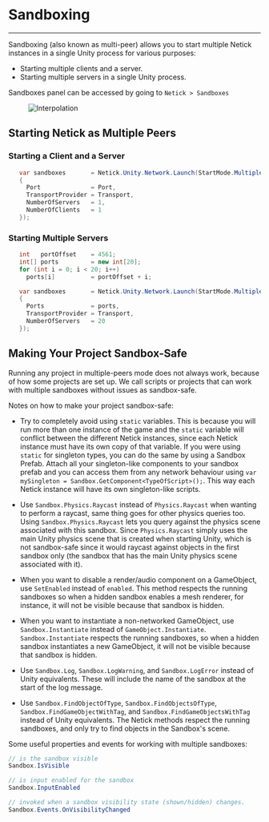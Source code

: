 # Sandboxing

---

Sandboxing (also known as multi-peer) allows you to start multiple Netick instances in a single Unity process for various purposes:
- Starting multiple clients and a server.
- Starting multiple servers in a single Unity process.

Sandboxes panel can be accessed by going to `Netick > Sandboxes`

<figure><img src="../images/sandboxing.png" alt="Interpolation"><figcaption></figcaption></figure>

## Starting Netick as Multiple Peers

### Starting a Client and a Server

```csharp
   var sandboxes       = Netick.Unity.Network.Launch(StartMode.MultiplePeers, new LaunchData()
   {
     Port              = Port,
     TransportProvider = Transport,
     NumberOfServers   = 1,
     NumberOfClients   = 1
   });
```

### Starting Multiple Servers

```csharp
   int   portOffset    = 4561;
   int[] ports         = new int[20];
   for (int i = 0; i < 20; i++)
     ports[i]          = portOffset + i;

   var sandboxes       = Netick.Unity.Network.Launch(StartMode.MultiplePeers, new LaunchData()
   {
     Ports             = ports,
     TransportProvider = Transport,
     NumberOfServers   = 20
   });
```

## Making Your Project Sandbox-Safe

Running any project in multiple-peers mode does not always work, because of how some projects are set up. We call scripts or projects that can work with multiple sandboxes without issues as sandbox-safe.

Notes on how to make your project sandbox-safe:

- Try to completely avoid using `static` variables. This is because you will run more than one instance of the game and the `static` variable will conflict between the different Netick instances, since each Netick instance must have its own copy of that variable. If you were using `static` for singleton types, you can do the same by using a Sandbox Prefab. Attach all your singleton-like components to your sandbox prefab and you can access them from any network behaviour using `var mySingleton = Sandbox.GetComponent<TypeOfScript>();`. This way each Netick instance will have its own singleton-like scripts.

- Use `Sandbox.Physics.Raycast` instead of `Physics.Raycast` when wanting to perform a raycast, same thing goes for other physics queries too. Using `Sandbox.Physics.Raycast` lets you query against the physics scene associated with this sandbox. Since `Physics.Raycast` simply uses the main Unity physics scene that is created when starting Unity, which is not sandbox-safe since it would raycast against objects in the first sandbox only (the sandbox that has the main Unity physics scene associated with it).

- When you want to disable a render/audio component on a GameObject, use `SetEnabled` instead of `enabled`. This method respects the running sandboxes so when a hidden sandbox enables a mesh renderer, for instance, it will not be visible because that sandbox is hidden.

- When you want to instantiate a non-networked GameObject, use `Sandbox.Instantiate` instead of `GameObject.Instantiate`. `Sandbox.Instantiate` respects the running sandboxes, so when a hidden sandbox instantiates a new GameObject, it will not be visible because that sandbox is hidden.

- Use `Sandbox.Log`, `Sandbox.LogWarning`, and `Sandbox.LogError` instead of Unity equivalents. These will include the name of the sandbox at the start of the log message.

- Use `Sandbox.FindObjectOfType`, `Sandbox.FindObjectsOfType`, `Sandbox.FindGameObjectWithTag`, and `Sandbox.FindGameObjectsWithTag` instead of Unity equivalents. The Netick methods respect the running sandboxes, and only try to find objects in the Sandbox's scene.

Some useful properties and events for working with multiple sandboxes:
```cs
// is the sandbox visible
Sandbox.IsVisible 

// is input enabled for the sandbox
Sandbox.InputEnabled 

// invoked when a sandbox visibility state (shown/hidden) changes.
Sandbox.Events.OnVisibilityChanged
```